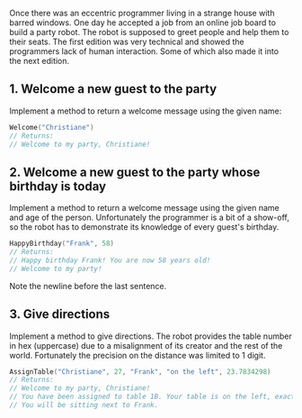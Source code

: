 Once there was an eccentric programmer living in a strange house with barred windows.
One day he accepted a job from an online job board to build a party robot. The
robot is supposed to greet people and help them to their seats. The first edition
was very technical and showed the programmers lack of human interaction. Some of
which also made it into the next edition.

## 1. Welcome a new guest to the party

Implement a method to return a welcome message using the given name:

```go
Welcome("Christiane")
// Returns:
// Welcome to my party, Christiane!
```

## 2. Welcome a new guest to the party whose birthday is today

Implement a method to return a welcome message using the given name and age of the person.
Unfortunately the programmer is a bit of a show-off, so the robot has to demonstrate its
knowledge of every guest's birthday.

```go
HappyBirthday("Frank", 58)
// Returns:
// Happy birthday Frank! You are now 58 years old!
// Welcome to my party!
```

Note the newline before the last sentence.

## 3. Give directions

Implement a method to give directions. The robot provides the table number in hex (uppercase)
due to a misalignment of its creator and the rest of the world. Fortunately the precision on the distance
was limited to 1 digit.

```go
AssignTable("Christiane", 27, "Frank", "on the left", 23.7834298)
// Returns:
// Welcome to my party, Christiane!
// You have been assigned to table 1B. Your table is on the left, exactly 23.8 meters from here.
// You will be sitting next to Frank.
```

